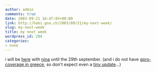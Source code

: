 ```yaml
---
author: admin
comments: true
date: 2003-09-21 16:47:03+00:00
link: http://habi.gna.ch/2003/09/21/my-next-week/
slug: my-next-week
title: my next week
wordpress_id: 284
categories:
- none
---
```


i will be [here](http://www.newtravelage.gr/greece/islands/dodecanese/kos/apollon/apollon.htm) with [nina](http://habi.gna.ch/pics/Aare/Pages/8.html) until the 29th september.
(and i do not have [gprs-coverage in greece](http://mobile.sunrise.ch/pri_roa_int_cou.htm?countryid=74), so don't expect even a [tiny update](http://habi.bild.li/)...)

